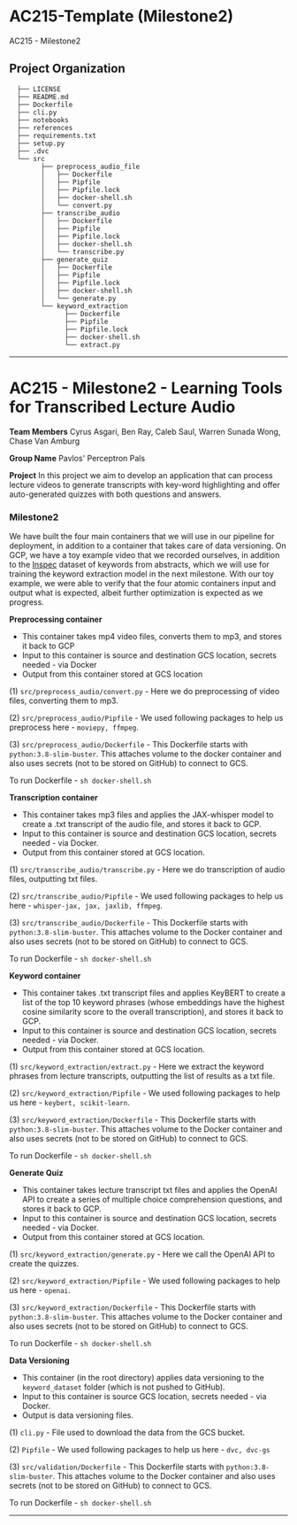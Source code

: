 AC215-Template (Milestone2)
==============================

AC215 - Milestone2

Project Organization
------------
      ├── LICENSE
      ├── README.md
      ├── Dockerfile
      ├── cli.py
      ├── notebooks
      ├── references
      ├── requirements.txt
      ├── setup.py
      ├── .dvc      
      └── src
            ├── preprocess_audio_file
            │   ├── Dockerfile
            │   ├── Pipfile
            │   ├── Pipfile.lock
            │   ├── docker-shell.sh
            │   └── convert.py
            ├── transcribe_audio
            │   ├── Dockerfile
            │   ├── Pipfile
            │   ├── Pipfile.lock
            │   ├── docker-shell.sh
            │   └── transcribe.py
            ├── generate_quiz
            │   ├── Dockerfile
            │   ├── Pipfile
            │   ├── Pipfile.lock
            │   ├── docker-shell.sh
            │   └── generate.py
            └── keyword_extraction
                  ├── Dockerfile
                  ├── Pipfile
                  ├── Pipfile.lock
                  ├── docker-shell.sh
                  └── extract.py


--------
# AC215 - Milestone2 - Learning Tools for Transcribed Lecture Audio

**Team Members**
Cyrus Asgari, Ben Ray, Caleb Saul, Warren Sunada Wong, Chase Van Amburg

**Group Name**
Pavlos' Perceptron Pals

**Project**
In this project we aim to develop an application that can process lecture videos to generate transcripts with key-word highlighting and offer auto-generated quizzes with both questions and answers.

### Milestone2 ###

We have built the four main containers that we will use in our pipeline for deployment, in addition to a container that takes care of data versioning. On GCP, we have a toy example video that we recorded ourselves, in addition to the [Inspec](https://huggingface.co/datasets/midas/inspec) dataset of keywords from abstracts, which we will use for training the keyword extraction model in the next milestone. With our toy example, we were able to verify that the four atomic containers input and output what is expected, albeit further optimization is expected as we progress.

**Preprocessing container**
- This container takes mp4 video files, converts them to mp3, and stores it back to GCP
- Input to this container is source and destination GCS location, secrets needed - via Docker
- Output from this container stored at GCS location

(1) `src/preprocess_audio/convert.py`  - Here we do preprocessing of video files, converting them to mp3.

(2) `src/preprocess_audio/Pipfile` - We used following packages to help us preprocess here - `moviepy, ffmpeg`.

(3) `src/preprocess_audio/Dockerfile` - This Dockerfile starts with  `python:3.8-slim-buster`. This <statement> attaches volume to the docker container and also uses secrets (not to be stored on GitHub) to connect to GCS.

To run Dockerfile - `sh docker-shell.sh`

**Transcription container**
- This container takes mp3 files and applies the JAX-whisper model to create a .txt transcript of the audio file, and stores it back to GCP.
- Input to this container is source and destination GCS location, secrets needed - via Docker.
- Output from this container stored at GCS location.

(1) `src/transcribe_audio/transcribe.py`  - Here we do transcription of audio files, outputting txt files.

(2) `src/transcribe_audio/Pipfile` - We used following packages to help us here - `whisper-jax, jax, jaxlib, ffmpeg`.

(3) `src/transcribe_audio/Dockerfile` - This Dockerfile starts with  `python:3.8-slim-buster`. This <statement> attaches volume to the Docker container and also uses secrets (not to be stored on GitHub) to connect to GCS.

To run Dockerfile - `sh docker-shell.sh`

**Keyword container**
- This container takes .txt transcript files and applies KeyBERT to create a list of the top 10 keyword phrases (whose embeddings have the highest cosine similarity score to the overall transcription), and stores it back to GCP.
- Input to this container is source and destination GCS location, secrets needed - via Docker.
- Output from this container stored at GCS location.

(1) `src/keyword_extraction/extract.py`  - Here we extract the keyword phrases from lecture transcripts, outputting the list of results as a txt file.

(2) `src/keyword_extraction/Pipfile` - We used following packages to help us here - `keybert, scikit-learn`.

(3) `src/keyword_extraction/Dockerfile` - This Dockerfile starts with  `python:3.8-slim-buster`. This <statement> attaches volume to the Docker container and also uses secrets (not to be stored on GitHub) to connect to GCS.

To run Dockerfile - `sh docker-shell.sh`

**Generate Quiz**
- This container takes lecture transcript txt files and applies the OpenAI API to create a series of multiple choice comprehension questions, and stores it back to GCP.
- Input to this container is source and destination GCS location, secrets needed - via Docker.
- Output from this container stored at GCS location.

(1) `src/keyword_extraction/generate.py`  - Here we call the OpenAI API to create the quizzes.

(2) `src/keyword_extraction/Pipfile` - We used following packages to help us here - `openai`.

(3) `src/keyword_extraction/Dockerfile` - This Dockerfile starts with  `python:3.8-slim-buster`. This <statement> attaches volume to the Docker container and also uses secrets (not to be stored on GitHub) to connect to GCS.

To run Dockerfile - `sh docker-shell.sh`


**Data Versioning**
- This container (in the root directory) applies data versioning to the `keyword_dataset` folder (which is not pushed to GitHub).
- Input to this container is source GCS location, secrets needed - via Docker.
- Output is data versioning files.
  
(1) `cli.py` - File used to download the data from the GCS bucket.

(2) `Pipfile` - We used following packages to help us here - `dvc, dvc-gs` 

(3) `src/validation/Dockerfile` - This Dockerfile starts with  `python:3.8-slim-buster`. This <statement> attaches volume to the Docker container and also uses secrets (not to be stored on GitHub) to connect to GCS.

To run Dockerfile - `sh docker-shell.sh`


----
